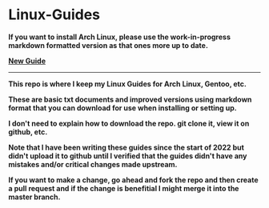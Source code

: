 # Linux-Guides

<b>If you want to install Arch Linux, please use the work-in-progress markdown formatted version as that ones more up to date.

[New Guide](https://github.com/Luca06Luwa/Linux-Guides/blob/WIP-md-version/Arch%20Linux%20UEFI%20Install%20Guide.md)

---
This repo is where I keep my Linux Guides for Arch Linux, Gentoo, etc.

These are basic txt documents and improved versions using markdown format that you can download for use when installing or setting up.

I don't need to explain how to download the repo. git clone it, view it on github, etc.

Note that I have been writing these guides since the start of 2022 but didn't upload it to github until I verified that the guides didn't have any mistakes and/or critical changes made upstream.

If you want to make a change, go ahead and fork the repo and then create a pull request and if the change is benefitial I might merge it into the master branch.
